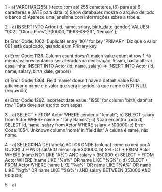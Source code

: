  1 -
 a) VARCHAR(255) é texto com até 255 caracteres, (6) para até 6 caracteres e DATE para data.
 b) Show databases mostra o arquivo de todo o banco
 c) Aparece uma janelinha com informações sobre a tabela.

 2 - 
 a)
 INSERT INTO Actor (id, name, salary, birth_date, gender)
VALUES(
  "002", 
  "Gloria Pires",
  200000,
  "1963-08-23", 
  "female"
);

b)
Error Code: 1062. Duplicate entry '001' for key 'PRIMARY'
Diz que o valor 001 está duplicado, quando é um Primary key.

c)
Error Code: 1136. Column count doesn't match value count at row 1
Há menos valores tentando ser alterados na declaração.
Assim, basta alterar essa linha:
INSERT INTO Actor (id, name, salary) =>
INSERT INTO Actor (id, name, salary, birth_date, gender)

d)
Error Code: 1364. Field 'name' doesn't have a default value
Falta adicionar o nome e o valor que será inserido, já que name é NOT NULL (requerido)

e)
Error Code: 1292. Incorrect date value: '1950' for column 'birth_date' at row 1
Data deve ser escrito com aspas

3 - 
a)
SELECT * FROM Actor WHERE gender = "female";
b)
SELECT salary from Actor WHERE name = "Tony Ramos";
c)
Nçao encontra nada
d)
SELECT id, name, salary from Actor WHERE salary < 500000;
e)
Error Code: 1054. Unknown column 'nome' in 'field list'
A coluna é name, não nome.

4 - 
a)
SELECIONA DE (tabela) ACTOR ONDE (coluna) nome comeã por A OU(OR) J E(AND)  salÁRIO menor que 300000.
b)
SELECT * FROM Actor
WHERE (name NOT LIKE "A%") AND salary > 350000;
c)
SELECT * FROM Actor WHERE (name LIKE "%g%" OR name LIKE "%G%");
d)
SELECT * FROM Actor 
WHERE 	(name LIKE "%a%" OR name LIKE "%A%" OR name LIKE "%g%" OR name LIKE "%G%")
AND salary BETWEEN 350000 AND 900000;

5 - 
a)

